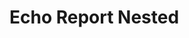 # Echo Report Nested

<!-- cmdrun python3 echo.py oui non -->
<!-- cmdrun python3 echo.py another echo for fun -->
